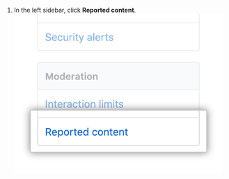 1. In the left sidebar, click **Reported content**.
  !["Reported content" in repository Settings sidebar](/assets/images/help/repository/repo-settings-reported-content.png)
